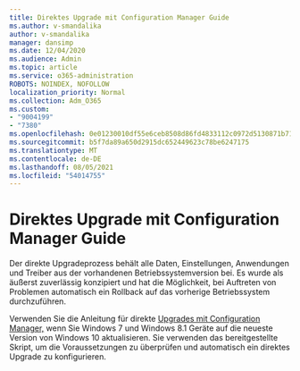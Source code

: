 ```yaml
---
title: Direktes Upgrade mit Configuration Manager Guide
ms.author: v-smandalika
author: v-smandalika
manager: dansimp
ms.date: 12/04/2020
ms.audience: Admin
ms.topic: article
ms.service: o365-administration
ROBOTS: NOINDEX, NOFOLLOW
localization_priority: Normal
ms.collection: Adm_O365
ms.custom:
- "9004199"
- "7380"
ms.openlocfilehash: 0e01230010df55e6ceb8508d86fd4833112c0972d5130871b717545d2b427170
ms.sourcegitcommit: b5f7da89a650d2915dc652449623c78be6247175
ms.translationtype: MT
ms.contentlocale: de-DE
ms.lasthandoff: 08/05/2021
ms.locfileid: "54014755"
---
```

# <a name="in-place-upgrade-with-configuration-manager-guide"></a>Direktes Upgrade mit Configuration Manager Guide

Der direkte Upgradeprozess behält alle Daten, Einstellungen, Anwendungen und Treiber aus der vorhandenen Betriebssystemversion bei. Es wurde als äußerst zuverlässig konzipiert und hat die Möglichkeit, bei Auftreten von Problemen automatisch ein Rollback auf das vorherige Betriebssystem durchzuführen.

Verwenden Sie die Anleitung für direkte [Upgrades mit Configuration Manager,](https://admin.microsoft.com/adminportal/home#/win10upgrade) wenn Sie Windows 7 und Windows 8.1 Geräte auf die neueste Version von Windows 10 aktualisieren. Sie verwenden das bereitgestellte Skript, um die Voraussetzungen zu überprüfen und automatisch ein direktes Upgrade zu konfigurieren.